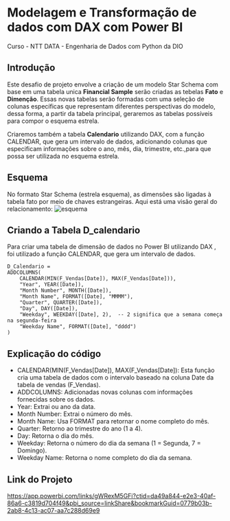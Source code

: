 

# Modelagem e Transformação de dados com DAX com Power BI
Curso - NTT DATA - Engenharia de Dados com Python da DIO
## Introdução
Este desafio de projeto envolve a criação de um modelo Star Schema com base em uma tabela unica **Financial Sample**
serão criadas as tebelas **Fato** e **Dimenção**.
Essas novas tabelas serão formadas com uma seleção de colunas específicas que representam diferentes perspectivas do modelo, dessa forma, a partir da tabela 
principal, geraremos as tabelas possíveis para compor o esquema estrela.

Criaremos também a tabela **Calendario** utilizando DAX, com a função CALENDAR, que gera um intervalo de dados, adicionando colunas que especificam
informações sobre o ano, mês, dia, trimestre, etc.,para que possa ser utilizada no esquema estrela.
## Esquema
No formato Star Schema (estrela esquema), as dimensões são ligadas à tabela fato por meio de chaves estrangeiras. Aqui está uma visão geral do relacionamento:
![esquema](https://github.com/user-attachments/assets/9b1706e3-1395-4881-a866-f946d92828cb)
## Criando a Tabela D_calendario
Para criar uma tabela de dimensão de dados no Power BI utilizando DAX , foi utilizado a função CALENDAR, que gera um intervalo de dados.
```dax
D_Calendario = 
ADDCOLUMNS(
    CALENDAR(MIN(F_Vendas[Date]), MAX(F_Vendas[Date])),
    "Year", YEAR([Date]),
    "Month Number", MONTH([Date]),
    "Month Name", FORMAT([Date], "MMMM"),
    "Quarter", QUARTER([Date]),
    "Day", DAY([Date]),
    "Weekday", WEEKDAY([Date], 2),  -- 2 significa que a semana começa na segunda-feira
    "Weekday Name", FORMAT([Date], "dddd")
)
```
## Explicação do código
* CALENDAR(MIN(F_Vendas[Date]), MAX(F_Vendas[Date]): Esta função cria uma tabela de dados com o intervalo baseado na coluna Date da tabela de vendas (F_Vendas).
* ADDCOLUMNS: Adicionadas novas colunas com informações fornecidas sobre os dados.
* Year: Extrai ou ano da data.
* Month Number: Extrai o número do mês.
* Month Name: Usa FORMAT para retornar o nome completo do mês.
* Quarter: Retorno ao trimestre do ano (1 a 4).
* Day: Retorna o dia do mês.
* Weekday: Retorna o número do dia da semana (1 = Segunda, 7 = Domingo).
* Weekday Name: Retorna o nome completo do dia da semana.

## Link do Projeto
https://app.powerbi.com/links/gWRexM5GFi?ctid=da49a844-e2e3-40af-86a6-c3819d704f49&pbi_source=linkShare&bookmarkGuid=0779b03b-2ab8-4c13-ac07-aa7c288d69e9
